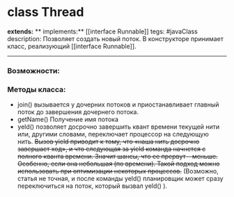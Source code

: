 # class Thread

**extends:** 
** implements:** [[interface Runnable]]
tegs: #javaClass
description: Позволяет создать новый поток. В конструкторе принимает класс, реализующий [[interface Runnable]].

---

### Возможности:

### Методы класса:
- join() вызывается у дочерних потоков и приостанавливает главный поток до завершения дочернего потока.
- getName() Получение имя потока
- yeld() позволяет досрочно завершить квант времени текущей нити или, другими словами, переключает процессор на следующую нить. ~~Вызов yield приводит к тому, что «наша нить досрочно завершает ход», и что следующая за yield команда начнется с полного кванта времени. Значит шансы, что ее прервут – меньше. Особенно, если она небольшая (по времени). Такой подход можно использовать при оптимизации некоторых процессов.~~ (Возможно, статья не точная, и после команды yeld() планировщик может сразу переключиться на поток, который вызвал yeld() ).
